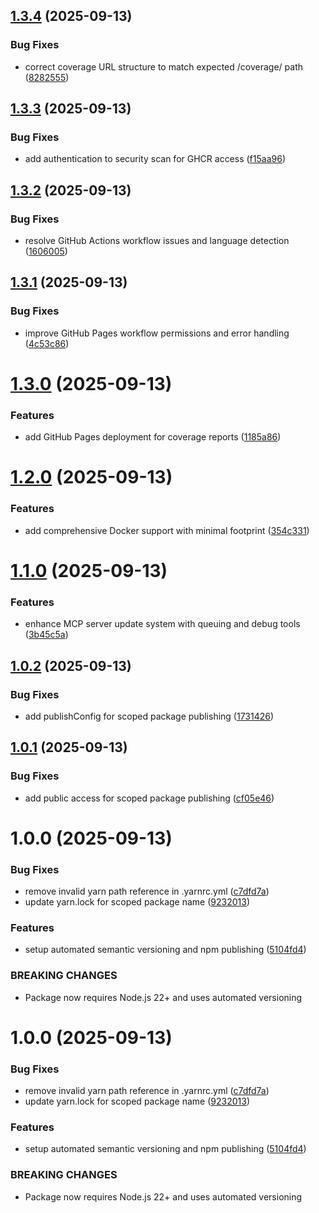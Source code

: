 ## [1.3.4](https://github.com/structured-world/project-nexus-mcp/compare/v1.3.3...v1.3.4) (2025-09-13)


### Bug Fixes

* correct coverage URL structure to match expected /coverage/ path ([8282555](https://github.com/structured-world/project-nexus-mcp/commit/8282555254b2f83a0799f7ff246ce21d4e17c13b))

## [1.3.3](https://github.com/structured-world/project-nexus-mcp/compare/v1.3.2...v1.3.3) (2025-09-13)


### Bug Fixes

* add authentication to security scan for GHCR access ([f15aa96](https://github.com/structured-world/project-nexus-mcp/commit/f15aa96f7430bc45979c37d4a3d138d9d2d0d21d))

## [1.3.2](https://github.com/structured-world/project-nexus-mcp/compare/v1.3.1...v1.3.2) (2025-09-13)


### Bug Fixes

* resolve GitHub Actions workflow issues and language detection ([1606005](https://github.com/structured-world/project-nexus-mcp/commit/160600582a76f7ea777b9988c3488abe9e3023a3))

## [1.3.1](https://github.com/structured-world/project-nexus-mcp/compare/v1.3.0...v1.3.1) (2025-09-13)


### Bug Fixes

* improve GitHub Pages workflow permissions and error handling ([4c53c86](https://github.com/structured-world/project-nexus-mcp/commit/4c53c868f4d7094eae5e0be08f0b28c2c647d89e))

# [1.3.0](https://github.com/structured-world/project-nexus-mcp/compare/v1.2.0...v1.3.0) (2025-09-13)


### Features

* add GitHub Pages deployment for coverage reports ([1185a86](https://github.com/structured-world/project-nexus-mcp/commit/1185a868d406c3759621292727ba4117f1bd467b))

# [1.2.0](https://github.com/structured-world/project-nexus-mcp/compare/v1.1.0...v1.2.0) (2025-09-13)


### Features

* add comprehensive Docker support with minimal footprint ([354c331](https://github.com/structured-world/project-nexus-mcp/commit/354c3312358f7149cfce46a6ae9c37bf2ea94834))

# [1.1.0](https://github.com/structured-world/project-nexus-mcp/compare/v1.0.2...v1.1.0) (2025-09-13)


### Features

* enhance MCP server update system with queuing and debug tools ([3b45c5a](https://github.com/structured-world/project-nexus-mcp/commit/3b45c5a9270917093aac6a8b8105bd1ef9043cdb))

## [1.0.2](https://github.com/structured-world/project-nexus-mcp/compare/v1.0.1...v1.0.2) (2025-09-13)


### Bug Fixes

* add publishConfig for scoped package publishing ([1731426](https://github.com/structured-world/project-nexus-mcp/commit/173142607680adc18a8eb0b21abf26f83e6dd925))

## [1.0.1](https://github.com/structured-world/project-nexus-mcp/compare/v1.0.0...v1.0.1) (2025-09-13)


### Bug Fixes

* add public access for scoped package publishing ([cf05e46](https://github.com/structured-world/project-nexus-mcp/commit/cf05e469eb5e647d0496d3f2878569156bcd0902))

# 1.0.0 (2025-09-13)


### Bug Fixes

* remove invalid yarn path reference in .yarnrc.yml ([c7dfd7a](https://github.com/structured-world/project-nexus-mcp/commit/c7dfd7afd7d8207d4348ca34b3a258610e4d6cfd))
* update yarn.lock for scoped package name ([9232013](https://github.com/structured-world/project-nexus-mcp/commit/92320135d3dc0e6a2334ada5401aa00a27aaf718))


### Features

* setup automated semantic versioning and npm publishing ([5104fd4](https://github.com/structured-world/project-nexus-mcp/commit/5104fd451948b039ec68435f716542d78f64dc54))


### BREAKING CHANGES

* Package now requires Node.js 22+ and uses automated versioning

# 1.0.0 (2025-09-13)


### Bug Fixes

* remove invalid yarn path reference in .yarnrc.yml ([c7dfd7a](https://github.com/structured-world/project-nexus-mcp/commit/c7dfd7afd7d8207d4348ca34b3a258610e4d6cfd))
* update yarn.lock for scoped package name ([9232013](https://github.com/structured-world/project-nexus-mcp/commit/92320135d3dc0e6a2334ada5401aa00a27aaf718))


### Features

* setup automated semantic versioning and npm publishing ([5104fd4](https://github.com/structured-world/project-nexus-mcp/commit/5104fd451948b039ec68435f716542d78f64dc54))


### BREAKING CHANGES

* Package now requires Node.js 22+ and uses automated versioning
